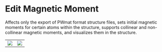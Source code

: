 # Edit Magnetic Moment

Affects only the export of PWmat format structure files, sets initial magnetic moments for certain atoms within the structure, supports collinear and non-collinear magnetic moments, and visualizes them in the structure.
<table><tr>
    <td> 
        <center>
            <img src={require('./nested/qstudio_manual_settings_magmom.png').default} />
        </center>
    </td>
    <td> 
        <center>
            <img src={require('./nested/qstudio_manual_settings_magmom2.png').default} />
        </center>
    </td>

</tr></table>

<!-- <img src='./nested/qstudio_manual_settings_magmom2.png' > -->
